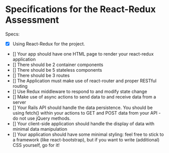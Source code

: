 # Specifications for the React-Redux Assessment

Specs:
- [x] Using React-Redux for the project.
- [] Your app should have one HTML page to render your react-redux application
- [] There should be 2 container components
- [] There should be 5 stateless components
- [] There should be 3 routes
- [] The Application must make use of react-router and proper RESTful routing
- [] Use Redux middleware to respond to and modify state change
- [] Make use of async actions to send data to and receive data from a server
- [] Your Rails API should handle the data persistence. You should be using fetch() within your actions to GET and POST data from your API - do not use jQuery methods.
- [] Your client-side application should handle the display of data with minimal data manipulation
- [] Your application should have some minimal styling: feel free to stick to a framework (like react-bootstrap), but if you want to write (additional) CSS yourself, go for it!
